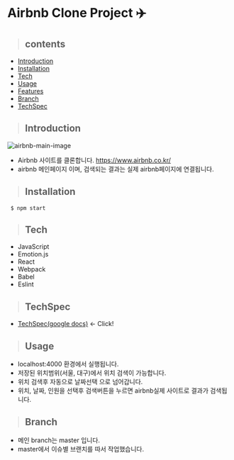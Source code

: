 # Airbnb Clone Project ✈️
>## contents
- [Introduction](#Introduction)  
- [Installation](#Installation)  
- [Tech](#Tech)  
- [Usage](#Usage)  
- [Features](#Features)  
- [Branch](#Branch)  
- [TechSpec](#TechSpec)  




>## Introduction
![airbnb-main-image](./airbnb-video.gif)

- Airbnb 사이트를 클론합니다.  https://www.airbnb.co.kr/
- airbnb 메인페이지 이며, 검색되는 결과는 실제 airbnb페이지에 연결됩니다.


>## Installation
```
 $ npm start
```
>## Tech
- JavaScript
- Emotion.js
- React
- Webpack
- Babel
- Eslint

>## TechSpec
- [TechSpec(google docs)](https://docs.google.com/document/d/12HSHq4gvfrKz4yo0fF29EtAMqu02f30a0mRtXlWMCDk/edit#heading=h.14mpx6a8znb7)  <- Click!


>## Usage
- localhost:4000 환경에서 실행됩니다.
- 저장된 위치범위(서울, 대구)에서 위치 검색이 가능합니다.
- 위치 검색후 자동으로 날짜선택 으로 넘어갑니다.
- 위치, 날짜, 인원을 선택후 검색버튼을 누르면 airbnb실제 사이트로 결과가 검색됩니다.

>## Branch 
- 메인 branch는 master 입니다. 
- master에서 이슈별 브랜치를 따서 작업했습니다.




